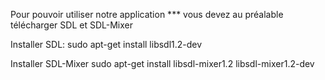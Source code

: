 Pour pouvoir utiliser notre application *** vous devez au préalable télécharger SDL et SDL-Mixer 

Installer SDL: 
sudo apt-get install libsdl1.2-dev

Installer SDL-Mixer 
sudo apt-get install libsdl-mixer1.2 libsdl-mixer1.2-dev
